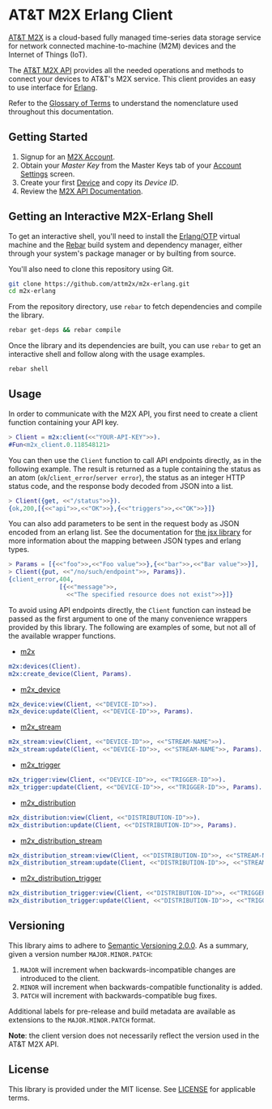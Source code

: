 # AT&T M2X Erlang Client

[AT&T M2X](http://m2x.att.com) is a cloud-based fully managed time-series data storage service for network connected machine-to-machine (M2M) devices and the Internet of Things (IoT).

The [AT&T M2X API](https://m2x.att.com/developer/documentation/overview) provides all the needed operations and methods to connect your devices to AT&T's M2X service. This client provides an easy to use interface for [Erlang](http://www.erlang.org).

Refer to the [Glossary of Terms](https://m2x.att.com/developer/documentation/glossary) to understand the nomenclature used throughout this documentation.

## Getting Started
1. Signup for an [M2X Account](https://m2x.att.com/signup).
2. Obtain your _Master Key_ from the Master Keys tab of your [Account Settings](https://m2x.att.com/account) screen.
2. Create your first [Device](https://m2x.att.com/devices) and copy its _Device ID_.
3. Review the [M2X API Documentation](https://m2x.att.com/developer/documentation/overview).

## Getting an Interactive M2X-Erlang Shell

To get an interactive shell, you'll need to install the [Erlang/OTP](https://github.com/erlang/otp/wiki/Installation) virtual machine and the [Rebar](https://github.com/rebar/rebar) build system and dependency manager, either through your system's package manager or by builting from source.

You'll also need to clone this repository using Git.
```bash
git clone https://github.com/attm2x/m2x-erlang.git
cd m2x-erlang
```

From the repository directory, use `rebar` to fetch dependencies and compile the library.
```bash
rebar get-deps && rebar compile
```

Once the library and its dependencies are built, you can use `rebar` to get an interactive shell and follow along with the usage examples.
```bash
rebar shell
```

## Usage

In order to communicate with the M2X API, you first need to create a client function containing your API key.

```erlang
> Client = m2x:client(<<"YOUR-API-KEY">>).
#Fun<m2x_client.0.118548121>
```

You can then use the `Client` function to call API endpoints directly, as in the following example. The result is returned as a tuple containing the status as an atom (`ok`/`client_error`/`server error`), the status as an integer HTTP status code, and the response body decoded from JSON into a list.

```erlang
> Client({get, <<"/status">>}).
{ok,200,[{<<"api">>,<<"OK">>},{<<"triggers">>,<<"OK">>}]}
```

You can also add parameters to be sent in the request body as JSON encoded from an erlang list. See the documentation for [the jsx library](https://github.com/talentdeficit/jsx) for more information about the mapping between JSON types and erlang types.

```erlang
> Params = [{<<"foo">>,<<"Foo value">>},{<<"bar">>,<<"Bar value">>}],
> Client({put, <<"/no/such/endpoint">>, Params}).
{client_error,404,
              [{<<"message">>,
                <<"The specified resource does not exist">>}]}
```

To avoid using API endpoints directly, the `Client` function can instead be passed as the first argument to one of the many convenience wrappers provided by this library. The following are examples of some, but not all of the available wrapper functions.

- [m2x](src/m2x.erl)
```erlang
m2x:devices(Client).
m2x:create_device(Client, Params).
```

- [m2x_device](src/m2x_device.erl)
```erlang
m2x_device:view(Client, <<"DEVICE-ID">>).
m2x_device:update(Client, <<"DEVICE-ID">>, Params).
```

- [m2x_stream](src/m2x_stream.erl)
```erlang
m2x_stream:view(Client, <<"DEVICE-ID">>, <<"STREAM-NAME">>).
m2x_stream:update(Client, <<"DEVICE-ID">>, <<"STREAM-NAME">>, Params).
```

- [m2x_trigger](src/m2x_trigger.erl)
```erlang
m2x_trigger:view(Client, <<"DEVICE-ID">>, <<"TRIGGER-ID">>).
m2x_trigger:update(Client, <<"DEVICE-ID">>, <<"TRIGGER-ID">>, Params).
```

- [m2x_distribution](src/m2x_distribution.erl)
```erlang
m2x_distribution:view(Client, <<"DISTRIBUTION-ID">>).
m2x_distribution:update(Client, <<"DISTRIBUTION-ID">>, Params).
```

- [m2x_distribution_stream](src/m2x_distribution_stream.erl)
```erlang
m2x_distribution_stream:view(Client, <<"DISTRIBUTION-ID">>, <<"STREAM-NAME">>).
m2x_distribution_stream:update(Client, <<"DISTRIBUTION-ID">>, <<"STREAM-NAME">>, Params).
```

- [m2x_distribution_trigger](src/m2x_distribution_trigger.erl)
```erlang
m2x_distribution_trigger:view(Client, <<"DISTRIBUTION-ID">>, <<"TRIGGER-ID">>).
m2x_distribution_trigger:update(Client, <<"DISTRIBUTION-ID">>, <<"TRIGGER-ID">>, Params).
```

## Versioning

This library aims to adhere to [Semantic Versioning 2.0.0](http://semver.org/). As a summary, given a version number `MAJOR.MINOR.PATCH`:

1. `MAJOR` will increment when backwards-incompatible changes are introduced to the client.
2. `MINOR` will increment when backwards-compatible functionality is added.
3. `PATCH` will increment with backwards-compatible bug fixes.

Additional labels for pre-release and build metadata are available as extensions to the `MAJOR.MINOR.PATCH` format.

**Note**: the client version does not necessarily reflect the version used in the AT&T M2X API.

## License

This library is provided under the MIT license. See [LICENSE](LICENSE) for applicable terms.
